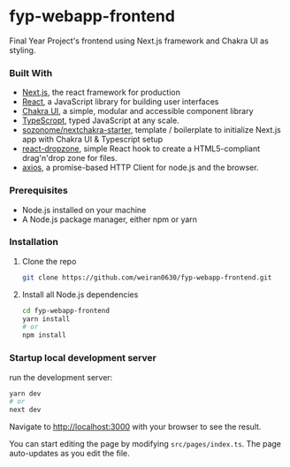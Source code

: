 # fyp-webapp-frontend

Final Year Project's frontend using Next.js framework and Chakra UI as styling.


### Built With

-   [Next.js](https://nextjs.org/), the react framework for production
-   [React](https://reactjs.org/), a JavaScript library for building user interfaces
-   [Chakra UI](https://chakra-ui.com/), a simple, modular and accessible component library
-   [TypeScropt](https://www.typescriptlang.org/), typed JavaScript at any scale.
-   [sozonome/nextchakra-starter](https://github.com/sozonome/nextchakra-starter), template / boilerplate to initialize Next.js app with Chakra UI & Typescript setup
-   [react-dropzone](https://react-dropzone.js.org/), simple React hook to create a HTML5-compliant drag'n'drop zone for files.
-   [axios](https://axios-http.com/docs/intro), a promise-based HTTP Client for node.js and the browser.

### Prerequisites

-   Node.js installed on your machine
-   A Node.js package manager, either npm or yarn

### Installation

1. Clone the repo
    ```sh
    git clone https://github.com/weiran0630/fyp-webapp-frontend.git
    ```
2. Install all Node.js dependencies 
    ```sh
    cd fyp-webapp-frontend
    yarn install
    # or
    npm install
    ```

### Startup local development server
run the development server:
```sh
yarn dev
# or
next dev
```

Navigate to [http://localhost:3000](http://localhost:3000) with your browser to see the result.

You can start editing the page by modifying `src/pages/index.ts`. The page auto-updates as you edit the file.

